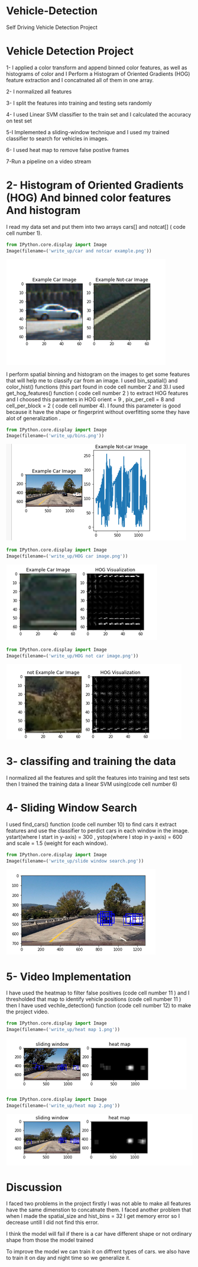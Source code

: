 # Vehicle-Detection
Self Driving Vehicle Detection  Project

# Vehicle Detection Project



1- I applied a color transform and append binned color features, as well as histograms of color and I Perform a Histogram of 
Oriented Gradients (HOG) feature extraction and I concatnated all of them in one array. 

2- I normalized all features

3- I split the features into training and testing sets randomly

4- I used Linear SVM classifier to the train set and I calculated the accuracy on test set

5-I Implemented a sliding-window technique and I used my trained classifier to search for vehicles in images.

6- I used heat map to remove false postive frames

7-Run a pipeline on a video stream 

# 2- Histogram of Oriented Gradients (HOG) And binned color features And histogram

I read my data set and put them into two arrays cars[] and notcat[] ( code cell number 1). 


```python
from IPython.core.display import Image
Image(filename=('write_up/car and notcar example.png'))
```




![png](output_10_0.png)



I perform spatial binning and histogram on the images to get some features that will help me to classify car from an image. 
I used bin_spatial() and color_hist() functions (this part found in code cell number 2 and 3).I used get_hog_features() function
( code cell number 2 ) to extract HOG features and I choosed this paramters in HOG orient = 9 , pix_per_cell = 8 and
cell_per_block = 2 ( code cell number 4). I found this parameter is good because it have the shape or fingerprint without 
overfitting some they have alot of generalization .



```python
from IPython.core.display import Image
Image(filename=('write_up/bins.png'))
```




![png](output_12_0.png)




```python
from IPython.core.display import Image
Image(filename=('write_up/HOG car image.png'))
```




![png](output_13_0.png)




```python
from IPython.core.display import Image
Image(filename=('write_up/HOG not car image.png'))
```




![png](output_14_0.png)



# 3- classifing and training the data

I normalized all the features and split the features into training and test sets then I trained the training data 
a linear SVM using(code cell number 6) 

# 4- Sliding Window Search

I used find_cars() function (code cell number 10) to find cars it extract features and  use the classifier to perdict cars in each window in the image. ystart(where I start in y-axis) = 300 , ystop(where I stop in y-axis) = 600 and scale = 1.5 
(weight for each window).


```python
from IPython.core.display import Image
Image(filename=('write_up/slide window search.png'))
```




![png](output_19_0.png)



# 5- Video Implementation

I have used the heatmap to filter false positives (code cell number 11 ) and I thresholded that map  to identify vehicle positions (code cell number 11 ) then I have used vechile_detection() function (code cell number 12) to make the project video.


```python
from IPython.core.display import Image
Image(filename=('write_up/heat map 1.png'))
```




![png](output_22_0.png)




```python
from IPython.core.display import Image
Image(filename=('write_up/heat map 2.png'))
```




![png](output_23_0.png)



# Discussion

I faced two problems in the project firstly I was not able to make all features have the same dimenstion to concatnate them. 
I faced another problem that when I made the spatial_size and hist_bins = 32 I get memory error so I decrease untill I did not
find this error.

I think the model will fail if there is a car have different shape or not ordinary shape from those the model trained 

To improve the model we can train it on diffrent types of cars. we also have to train it on day and night time so we generalize
it.
